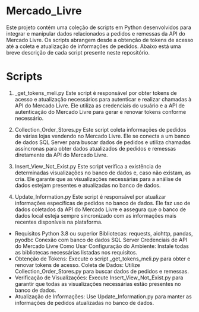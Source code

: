 # Mercado_Livre

Este projeto contém uma coleção de scripts em Python desenvolvidos para integrar e manipular dados relacionados a pedidos e remessas da API do Mercado Livre. Os scripts abrangem desde a obtenção de tokens de acesso até a coleta e atualização de informações de pedidos. Abaixo está uma breve descrição de cada script presente neste repositório.

# Scripts

 1. _get_tokens_meli.py Este script é responsável por obter tokens de acesso e atualização necessários para autenticar e realizar chamadas à API do Mercado Livre. Ele utiliza as credenciais do usuário e a API de autenticação do Mercado Livre para gerar e renovar tokens conforme necessário.

 2. Collection_Order_Stores.py Este script coleta informações de pedidos de várias lojas vendendo no Mercado Livre. Ele se conecta a um banco de dados SQL Server para buscar dados de pedidos e utiliza chamadas assíncronas para obter dados atualizados de pedidos e remessas diretamente da API do Mercado Livre.

 3. Insert_View_Not_Exist.py Este script verifica a existência de determinadas visualizações no banco de dados e, caso não existam, as cria. Ele garante que as visualizações necessárias para a análise de dados estejam presentes e atualizadas no banco de dados.

 4. Update_Information.py Este script é responsável por atualizar informações específicas de pedidos no banco de dados. Ele faz uso de dados coletados da API do Mercado Livre e assegura que o banco de dados local esteja sempre sincronizado com as informações mais recentes disponíveis na plataforma.

- Requisitos Python 3.8 ou superior Bibliotecas: requests, aiohttp, pandas, pyodbc Conexão com banco de dados SQL Server Credenciais de API do Mercado Livre Como Usar Configuração do Ambiente: Instale todas as bibliotecas necessárias listadas nos requisitos.
- Obtenção de Tokens: Execute o script _get_tokens_meli.py para obter e renovar tokens de acesso. Coleta de Dados: Utilize Collection_Order_Stores.py para buscar dados de pedidos e remessas. 
- Verificação de Visualizações: Execute Insert_View_Not_Exist.py para garantir que todas as visualizações necessárias estão presentes no banco de dados. 
- Atualização de Informações: Use Update_Information.py para manter as informações de pedidos atualizadas no banco de dados.
